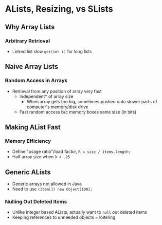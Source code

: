 # ALists, Resizing, vs SLists

## Why Array Lists

### Arbitrary Retrieval
* Linked list slow `get(int i)` for long lists


## Naive Array Lists

### Random Access in Arrays
* Retrieval from any position of array very fast
    * Independent\* of array size
        * When array gets too big, sometimes pushed onto slower parts of computer's memory/disk drive
    * Fast random access b/c memory boxes same size (in bits)


## Making AList Fast

### Memory Efficiency
* Define "usage ratio"/load factor, `R = size / items.length;`
* Half array size when `R < .25`


## Generic ALists
* Generic arrays not allowed in Java
* Need to use `(Item[]) new Object[100];`

### Nulling Out Deleted Items
* Unlike integer based ALists, actually want to `null` out deleted items
* Keeping references to unneeded objects = loitering
